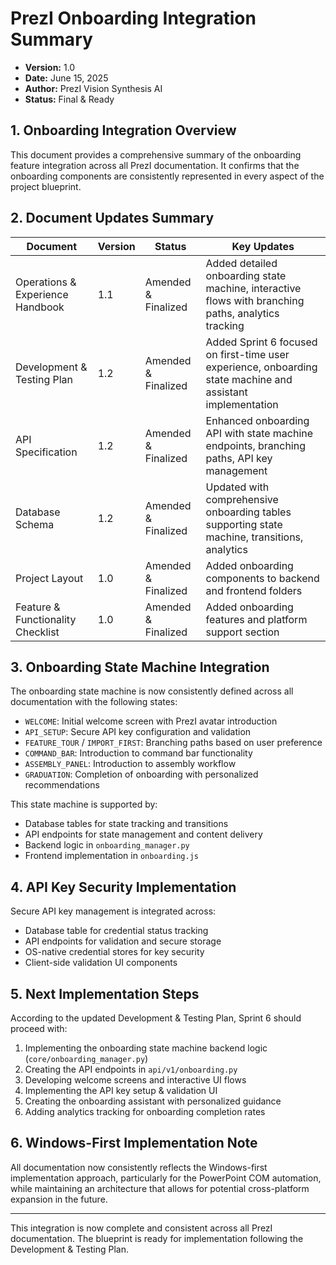 # PrezI Onboarding Integration Summary

*   **Version:** 1.0
*   **Date:** June 15, 2025
*   **Author:** PrezI Vision Synthesis AI
*   **Status:** Final & Ready

## 1. Onboarding Integration Overview

This document provides a comprehensive summary of the onboarding feature integration across all PrezI documentation. It confirms that the onboarding components are consistently represented in every aspect of the project blueprint.

## 2. Document Updates Summary

| Document | Version | Status | Key Updates |
|----------|---------|--------|-------------|
| Operations & Experience Handbook | 1.1 | Amended & Finalized | Added detailed onboarding state machine, interactive flows with branching paths, analytics tracking |
| Development & Testing Plan | 1.2 | Amended & Finalized | Added Sprint 6 focused on first-time user experience, onboarding state machine and assistant implementation |
| API Specification | 1.2 | Amended & Finalized | Enhanced onboarding API with state machine endpoints, branching paths, API key management |
| Database Schema | 1.2 | Amended & Finalized | Updated with comprehensive onboarding tables supporting state machine, transitions, analytics |
| Project Layout | 1.0 | Amended & Finalized | Added onboarding components to backend and frontend folders |
| Feature & Functionality Checklist | 1.0 | Amended & Finalized | Added onboarding features and platform support section |

## 3. Onboarding State Machine Integration

The onboarding state machine is now consistently defined across all documentation with the following states:

- `WELCOME`: Initial welcome screen with PrezI avatar introduction
- `API_SETUP`: Secure API key configuration and validation
- `FEATURE_TOUR` / `IMPORT_FIRST`: Branching paths based on user preference
- `COMMAND_BAR`: Introduction to command bar functionality
- `ASSEMBLY_PANEL`: Introduction to assembly workflow
- `GRADUATION`: Completion of onboarding with personalized recommendations

This state machine is supported by:
- Database tables for state tracking and transitions
- API endpoints for state management and content delivery
- Backend logic in `onboarding_manager.py`
- Frontend implementation in `onboarding.js`

## 4. API Key Security Implementation

Secure API key management is integrated across:
- Database table for credential status tracking
- API endpoints for validation and secure storage
- OS-native credential stores for key security
- Client-side validation UI components

## 5. Next Implementation Steps

According to the updated Development & Testing Plan, Sprint 6 should proceed with:

1. Implementing the onboarding state machine backend logic (`core/onboarding_manager.py`)
2. Creating the API endpoints in `api/v1/onboarding.py`
3. Developing welcome screens and interactive UI flows
4. Implementing the API key setup & validation UI
5. Creating the onboarding assistant with personalized guidance
6. Adding analytics tracking for onboarding completion rates

## 6. Windows-First Implementation Note

All documentation now consistently reflects the Windows-first implementation approach, particularly for the PowerPoint COM automation, while maintaining an architecture that allows for potential cross-platform expansion in the future.

---

This integration is now complete and consistent across all PrezI documentation. The blueprint is ready for implementation following the Development & Testing Plan.
